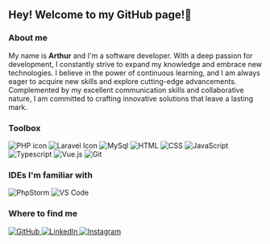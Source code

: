 ## Hey! Welcome to my GitHub page!👋

### About me
My name is <strong>Arthur</strong> and I'm a software developer. With a deep passion for development, I constantly strive to expand my knowledge and embrace new technologies. I believe in the power of continuous learning, and I am always eager to acquire new skills and explore cutting-edge advancements. Complemented by my excellent communication skills and collaborative nature, I am committed to crafting innovative solutions that leave a lasting mark.


### Toolbox

<div class="row">
  <div class="column">
    <img src="https://img.shields.io/badge/-PHP-777BB4?logo=php&logoColor=white" alt="PHP icon">
    <img src="https://img.shields.io/badge/-Laravel-FF2D20?logo=laravel&logoColor=white" alt="Laravel Icon">
    <img src="https://img.shields.io/badge/-MySQL-4479A1?logo=mysql&logoColor=white" alt="MySql"> 
    <img src="https://img.shields.io/badge/-HTML-E34F26?logo=html5&logoColor=white" alt="HTML">
    <img src="https://img.shields.io/badge/-CSS-1572B6?logo=css3&logoColor=white" alt="CSS">
    <img src="https://img.shields.io/badge/-JavaScript-F7DF1E?logo=javascript&logoColor=black" alt="JavaScript">
    <img src="https://img.shields.io/badge/-TypeScript-3178C6?logo=typescript&logoColor=white" alt="Typescript"> 
    <img src="https://img.shields.io/badge/-Vue.js-4FC08D?logo=vue.js&logoColor=white" alt="Vue.js">  
    <img src="https://img.shields.io/badge/-Git-F05032?logo=git&logoColor=white" alt="Git">
    
  </div>
  
### IDEs I'm familiar with

  <img src="https://img.shields.io/badge/-PhpStorm-000000?logo=phpstorm&logoColor=white" alt="PhpStorm">
    <img src="https://img.shields.io/badge/-VS Code-007ACC?logo=visualstudiocode&logoColor=white" alt="VS Code">

  
### Where to find me
  
  <div class="column">
    <a href="https://github.com/Trotsijs">
    <img src="https://img.shields.io/badge/-GitHub-181717?logo=github&logoColor=white" alt="GitHub">
    </a>
    <a href="https://www.linkedin.com/in/akermanis/">
    <img src="https://img.shields.io/badge/-LinkedIn-0A66C2?logo=linkedin&logoColor=white" alt="LinkedIn">
    </a>
    <a href="https://www.instagram.com/trotsijs/">
    <img src="https://img.shields.io/badge/-Instagram-E4405F?logo=instagram&logoColor=white" alt="Instagram">
    </a>
  </div>
  

<!--
**Trotsijs/trotsijs** is a ✨ _special_ ✨ repository because its `README.md` (this file) appears on your GitHub profile.
https://simpleicons.org/

Here are some ideas to get you started:

- 🔭 I’m currently working on ...
- 🌱 I’m currently learning ...
- 👯 I’m looking to collaborate on ...
- 🤔 I’m looking for help with ...
- 💬 Ask me about ...
- 📫 How to reach me: ...
- 😄 Pronouns: ...
- ⚡ Fun fact: ...
-->
